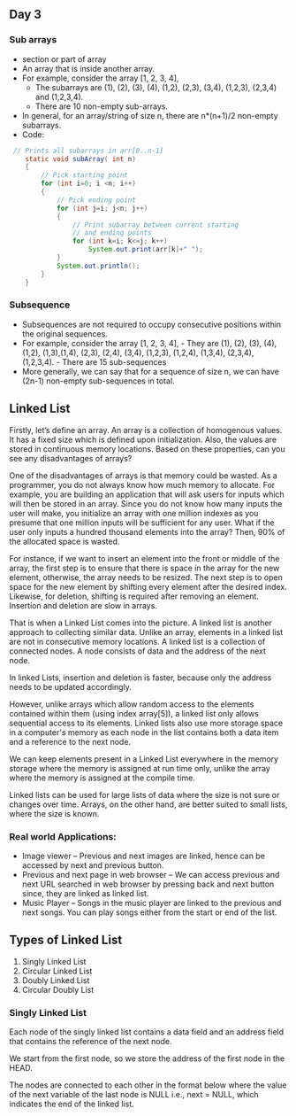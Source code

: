## Day 3

### Sub arrays

-   section or part of array
-  An array that is inside another array. 
-  For example, consider the array [1, 2, 3, 4], 
    - The subarrays are (1), (2), (3), (4), (1,2), (2,3), (3,4), (1,2,3), (2,3,4) and (1,2,3,4).
    - There are 10 non-empty sub-arrays. 
- In general, for an array/string of size n, there are n*(n+1)/2 non-empty subarrays.
- Code:
```java
 // Prints all subarrays in arr[0..n-1]
    static void subArray( int n)
    {
        // Pick starting point
        for (int i=0; i <n; i++)
        {
            // Pick ending point
            for (int j=i; j<n; j++)
            {
                // Print subarray between current starting
                // and ending points
                for (int k=i; k<=j; k++)
                    System.out.print(arr[k]+" ");
            }
            System.out.println();
        }
    }
```

### Subsequence

- Subsequences are not required to occupy consecutive positions within the original sequences. 
- For example, consider the array [1, 2, 3, 4], 
      - They are (1), (2), (3), (4), (1,2), (1,3),(1,4), (2,3), (2,4), (3,4), (1,2,3), (1,2,4), (1,3,4), (2,3,4), (1,2,3,4). 
      - There are 15 sub-sequences
- More generally, we can say that for a sequence of size n, we can have (2n-1) non-empty sub-sequences in total. 

## Linked List 

Firstly, let’s define an array. An array is a collection of homogenous values. It has a fixed size which is defined upon initialization. Also, the values are stored in continuous memory locations. Based on these properties, can you see any disadvantages of arrays? 

One of the disadvantages of arrays is that memory could be wasted. As a programmer, you do not always know how much memory to allocate. For example, you are building an application that will ask users for inputs which will then be stored in an array. Since you do not know how many inputs the user will make, you initialize an array with one million indexes as you presume that one million inputs will be sufficient for any user. What if the user only inputs a hundred thousand elements into the array? Then, 90% of the allocated space is wasted. 

For instance, if we want to insert an element into the front or middle of the array, the first step is to ensure that there is space in the array for the new element, otherwise, the array needs to be resized. The next step is to open space for the new element by shifting every element after the desired index. Likewise, for deletion, shifting is required after removing an element.  Insertion and deletion are slow in arrays. 


That is when a Linked List comes into the picture. A linked list is another approach to collecting similar data. Unlike an array, elements in a linked list are not in consecutive memory locations. A linked list is a collection of connected nodes. A node consists of data and the address of the next node.  

In linked Lists, insertion and deletion is faster, because only the address needs to be updated accordingly. 

However, unlike arrays which allow random access to the elements contained within them (using index array[5]), a linked list only allows sequential access to its elements. Linked lists also use more storage space in a computer's memory as each node in the list contains both a data item and a reference to the next node. 

We can keep elements present in a Linked List everywhere in the memory storage where the memory is assigned at run time only, unlike the array where the memory is assigned at the compile time. 

Linked lists can be used for large lists of data where the size is not sure or changes over time. Arrays, on the other hand, are better suited to small lists, where the size is known. 

### Real world Applications: 

- Image viewer – Previous and next images are linked, hence can be accessed by next and previous button. 
- Previous and next page in web browser – We can access previous and next URL searched in web browser by pressing back and next button since, they are linked as linked list. 
- Music Player – Songs in the music player are linked to the previous and next songs. You can play songs either from the start or end of the list. 

## Types of Linked List 

1. Singly Linked List 
2. Circular Linked List 
3. Doubly Linked List 
4. Circular Doubly List 

### Singly Linked List 

Each node of the singly linked list contains a data field and an address field that contains the reference of the next node. 

We start from the first node, so we store the address of the first node in the HEAD.  

The nodes are connected to each other in the format below where the value of the next variable of the last node is NULL i.e., next = NULL, which indicates the end of the linked list. 

  
